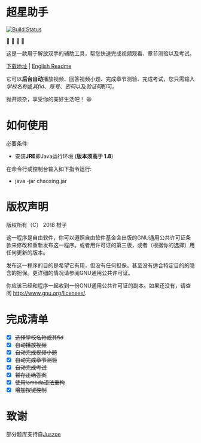 # 超星助手
[![Build Status](https://travis-ci.org/cz111000/chaoxing.svg?branch=master)](https://travis-ci.org/cz111000/chaoxing)

:rocket: :rocket: :rocket: :rocket:

这是一款用于解放双手的辅助工具，帮您快速完成视频观看、章节测验以及考试。

[下载地址](https://github.com/cz111000/chaoxing/releases) | [English Readme](https://github.com/cz111000/chaoxing/blob/master/README.md)

它可以**后台自动**播放视频、回答视频小题、完成章节测验、完成考试，您只需输入*学校名称*或*其fid*、*账号*、*密码*以及*验证码*即可。

抛开烦杂，享受你的美好生活吧！ :laughing:

# 如何使用
必要条件:
+ 安装**JRE**即Java运行环境 (**版本须高于 1.8**)

在命令行或控制台输入如下指令运行:
+ java -jar chaoxing.jar

# 版权声明
版权所有（C） 2018 橙子

这一程序是自由软件，你可以遵照自由软件基金会出版的GNU通用公共许可证条款来修改和重新发布这一程序。或者用许可证的第三版，或者（根据你的选择）用任何更新的版本。

发布这一程序的目的是希望它有用，但没有任何担保。甚至没有适合特定目的的隐含的担保。更详细的情况请参阅GNU通用公共许可证。

你应该已经和程序一起收到一份GNU通用公共许可证的副本。如果还没有，请查阅 <http://www.gnu.org/licenses/>.

# 完成清单
- [x] ~~选择学校名称或其fid~~
- [x] ~~自动播放视频~~
- [x] ~~自动完成视频小题~~
- [x] ~~自动完成章节测验~~
- [x] ~~自动完成考试~~
- [x] ~~暂存正确答案~~
- [x] ~~使用lambda语法重构~~
- [x] ~~增加按键控制~~

# 致谢
部分题库支持自[Juszoe](https://github.com/cz111000/erya)